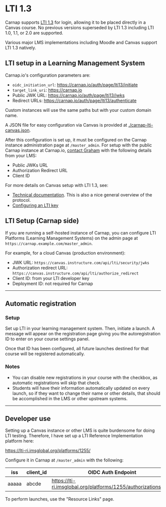 # LTI 1.3

Carnap supports [LTI 1.3](http://www.imsglobal.org/spec/lti/v1p3/) for login,
allowing it to be placed directly in a Canvas course. No previous versions
superseded by LTI 1.3 including LTI 1.0, 1.1, or 2.0 are supported.

Various major LMS implementations including Moodle and Canvas support LTI 1.3
natively.

## LTI setup in a Learning Management System

Carnap.io's configuration parameters are:

* `oidc_initiation_url`: https://carnap.io/auth/page/lti13/initiate
* `target_link_uri`: https://carnap.io
* Public JWK URL: https://carnap.io/auth/page/lti13/jwks
* Redirect URLs: https://carnap.io/auth/page/lti13/authenticate

Custom instances will use the same paths but with your custom domain name.

A JSON file for easy configuration via Canvas is provided at
[./carnap-lti-canvas.json](./carnap-lti-canvas.json).

After this configuration is set up, it must be configured on the Carnap
instance administration page at `/master_admin`. For setup with the public
Carnap instance at Carnap.io, [contact Graham](mailto:gleachkr@ksu.edu) with
the following details from your LMS:

* Public JWKs URL
* Authorization Redirect URL
* Client ID

For more details on Canvas setup with LTI 1.3, see:

* [Technical documentation](https://canvas.instructure.com/doc/api/file.lti_dev_key_config.html).
  This is also a nice general overview of the protocol.
* [Configuring an LTI key](https://community.canvaslms.com/t5/Admin-Guide/How-do-I-configure-an-LTI-key-for-an-account/ta-p/140)

## LTI Setup (Carnap side)

If you are running a self-hosted instance of Carnap, you can configure LTI
Platforms (Learning Management Systems) on the admin page at
`https://carnap.example.com/master_admin`.

For example, for a cloud Canvas (production environment):

* JWK URL: `https://canvas.instructure.com/api/lti/security/jwks`
* Authorization redirect URL: `https://canvas.instructure.com/api/lti/authorize_redirect`
* Client ID: from your LTI developer key
* Deployment ID: not required for Carnap

-----------------------

## Automatic registration

### Setup

Set up LTI in your learning management system. Then, initiate a launch. A
message will appear on the registration page giving you the autoregistration ID
to enter on your course settings panel.

Once that ID has been configured, all future launches destined for that course
will be registered automatically.

### Notes

* You can disable new registrations in your course with the checkbox, as
  automatic registrations will skip that check.
* Students will have their information automatically updated on every launch,
  so if they want to change their name or other details, that should be
  accomplished in the LMS or other upstream systems.


-----------------------

## Developer use

Setting up a Canvas instance or other LMS is quite burdensome for doing LTI
testing. Therefore, I have set up a LTI Reference Implementation platform here:

https://lti-ri.imsglobal.org/platforms/1255/

Configure it in Carnap at `/master_admin` with the following:

| iss	| client_id	| OIDC Auth Endpoint	| JWK URL |
| ---	| ---------	| ------------------	| ------- |
| aaaaa	| abcde	    | https://lti-ri.imsglobal.org/platforms/1255/authorizations/new	| https://lti-ri.imsglobal.org/platforms/1255/platform_keys/1248.json |

To perform launches, use the "Resource Links" page.
